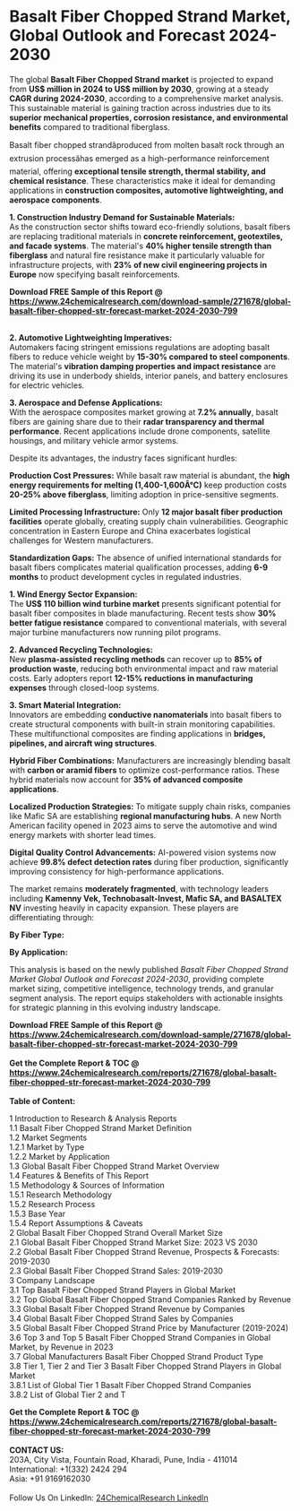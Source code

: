 <h1>Basalt Fiber Chopped Strand Market, Global Outlook and Forecast 2024-2030</h1><p>The global <strong>Basalt Fiber Chopped Strand market</strong> is projected to expand from <strong>US$ million in 2024 to US$ million by 2030</strong>, growing at a steady <strong>CAGR during 2024-2030</strong>, according to a comprehensive market analysis. This sustainable material is gaining traction across industries due to its <strong>superior mechanical properties, corrosion resistance, and environmental benefits</strong> compared to traditional fiberglass.</p><p>Basalt fiber chopped strandâproduced from molten basalt rock through an extrusion processâhas emerged as a high-performance reinforcement material, offering <strong>exceptional tensile strength, thermal stability, and chemical resistance</strong>. These characteristics make it ideal for demanding applications in <strong>construction composites, automotive lightweighting, and aerospace components</strong>.</p><p><strong>1. Construction Industry Demand for Sustainable Materials:</strong><br>
As the construction sector shifts toward eco-friendly solutions, basalt fibers are replacing traditional materials in <strong>concrete reinforcement, geotextiles, and facade systems</strong>. The material's <strong>40% higher tensile strength than fiberglass</strong> and natural fire resistance make it particularly valuable for infrastructure projects, with <strong>23% of new civil engineering projects in Europe</strong> now specifying basalt reinforcements.</p><div><b>Download FREE Sample of this Report @ 
            <a href="https://www.24chemicalresearch.com/download-sample/271678/global-basalt-fiber-chopped-str-forecast-market-2024-2030-799">
            https://www.24chemicalresearch.com/download-sample/271678/global-basalt-fiber-chopped-str-forecast-market-2024-2030-799</a></b></div><br><p><strong>2. Automotive Lightweighting Imperatives:</strong><br>
Automakers facing stringent emissions regulations are adopting basalt fibers to reduce vehicle weight by <strong>15-30% compared to steel components</strong>. The material's <strong>vibration damping properties and impact resistance</strong> are driving its use in underbody shields, interior panels, and battery enclosures for electric vehicles.</p><p><strong>3. Aerospace and Defense Applications:</strong><br>
With the aerospace composites market growing at <strong>7.2% annually</strong>, basalt fibers are gaining share due to their <strong>radar transparency and thermal performance</strong>. Recent applications include drone components, satellite housings, and military vehicle armor systems.</p><p>Despite its advantages, the industry faces significant hurdles:</p><p><strong>Production Cost Pressures:</strong> While basalt raw material is abundant, the <strong>high energy requirements for melting (1,400-1,600Â°C)</strong> keep production costs <strong>20-25% above fiberglass</strong>, limiting adoption in price-sensitive segments.</p><p><strong>Limited Processing Infrastructure:</strong> Only <strong>12 major basalt fiber production facilities</strong> operate globally, creating supply chain vulnerabilities. Geographic concentration in Eastern Europe and China exacerbates logistical challenges for Western manufacturers.</p><p><strong>Standardization Gaps:</strong> The absence of unified international standards for basalt fibers complicates material qualification processes, adding <strong>6-9 months</strong> to product development cycles in regulated industries.</p><p><strong>1. Wind Energy Sector Expansion:</strong><br>
The <strong>US$ 110 billion wind turbine market</strong> presents significant potential for basalt fiber composites in blade manufacturing. Recent tests show <strong>30% better fatigue resistance</strong> compared to conventional materials, with several major turbine manufacturers now running pilot programs.</p><p><strong>2. Advanced Recycling Technologies:</strong><br>
New <strong>plasma-assisted recycling methods</strong> can recover up to <strong>85% of production waste</strong>, reducing both environmental impact and raw material costs. Early adopters report <strong>12-15% reductions in manufacturing expenses</strong> through closed-loop systems.</p><p><strong>3. Smart Material Integration:</strong><br>
Innovators are embedding <strong>conductive nanomaterials</strong> into basalt fibers to create structural components with built-in strain monitoring capabilities. These multifunctional composites are finding applications in <strong>bridges, pipelines, and aircraft wing structures</strong>.</p><p><strong>Hybrid Fiber Combinations:</strong>  
	Manufacturers are increasingly blending basalt with <strong>carbon or aramid fibers</strong> to optimize cost-performance ratios. These hybrid materials now account for <strong>35% of advanced composite applications</strong>.</p><p><strong>Localized Production Strategies:</strong>  
	To mitigate supply chain risks, companies like Mafic SA are establishing <strong>regional manufacturing hubs</strong>. A new North American facility opened in 2023 aims to serve the automotive and wind energy markets with shorter lead times.</p><p><strong>Digital Quality Control Advancements:</strong>  
	AI-powered vision systems now achieve <strong>99.8% defect detection rates</strong> during fiber production, significantly improving consistency for high-performance applications.</p><p>The market remains <strong>moderately fragmented</strong>, with technology leaders including <strong>Kamenny Vek, Technobasalt-Invest, Mafic SA, and BASALTEX NV</strong> investing heavily in capacity expansion. These players are differentiating through:</p><p><strong>By Fiber Type:</strong></p><p><strong>By Application:</strong></p><p>This analysis is based on the newly published <em>Basalt Fiber Chopped Strand Market Global Outlook and Forecast 2024-2030</em>, providing complete market sizing, competitive intelligence, technology trends, and granular segment analysis. The report equips stakeholders with actionable insights for strategic planning in this evolving industry landscape.</p><div><b>Download FREE Sample of this Report @ 
            <a href="https://www.24chemicalresearch.com/download-sample/271678/global-basalt-fiber-chopped-str-forecast-market-2024-2030-799">
            https://www.24chemicalresearch.com/download-sample/271678/global-basalt-fiber-chopped-str-forecast-market-2024-2030-799</a></b></div><br><div><b>Get the Complete Report & TOC @ 
            <a href="https://www.24chemicalresearch.com/reports/271678/global-basalt-fiber-chopped-str-forecast-market-2024-2030-799">
            https://www.24chemicalresearch.com/reports/271678/global-basalt-fiber-chopped-str-forecast-market-2024-2030-799</a></b></div><br>
            <b>Table of Content:</b><p>1 Introduction to Research & Analysis Reports<br />
    1.1 Basalt Fiber Chopped Strand Market Definition<br />
    1.2 Market Segments<br />
        1.2.1 Market by Type<br />
        1.2.2 Market by Application<br />
    1.3 Global Basalt Fiber Chopped Strand Market Overview<br />
    1.4 Features & Benefits of This Report<br />
    1.5 Methodology & Sources of Information<br />
        1.5.1 Research Methodology<br />
        1.5.2 Research Process<br />
        1.5.3 Base Year<br />
        1.5.4 Report Assumptions & Caveats<br />
2 Global Basalt Fiber Chopped Strand Overall Market Size<br />
    2.1 Global Basalt Fiber Chopped Strand Market Size: 2023 VS 2030<br />
    2.2 Global Basalt Fiber Chopped Strand Revenue, Prospects & Forecasts: 2019-2030<br />
    2.3 Global Basalt Fiber Chopped Strand Sales: 2019-2030<br />
3 Company Landscape<br />
    3.1 Top Basalt Fiber Chopped Strand Players in Global Market<br />
    3.2 Top Global Basalt Fiber Chopped Strand Companies Ranked by Revenue<br />
    3.3 Global Basalt Fiber Chopped Strand Revenue by Companies<br />
    3.4 Global Basalt Fiber Chopped Strand Sales by Companies<br />
    3.5 Global Basalt Fiber Chopped Strand Price by Manufacturer (2019-2024)<br />
    3.6 Top 3 and Top 5 Basalt Fiber Chopped Strand Companies in Global Market, by Revenue in 2023<br />
    3.7 Global Manufacturers Basalt Fiber Chopped Strand Product Type<br />
    3.8 Tier 1, Tier 2 and Tier 3 Basalt Fiber Chopped Strand Players in Global Market<br />
        3.8.1 List of Global Tier 1 Basalt Fiber Chopped Strand Companies<br />
        3.8.2 List of Global Tier 2 and T</p><div><b>Get the Complete Report & TOC @ 
            <a href="https://www.24chemicalresearch.com/reports/271678/global-basalt-fiber-chopped-str-forecast-market-2024-2030-799">
            https://www.24chemicalresearch.com/reports/271678/global-basalt-fiber-chopped-str-forecast-market-2024-2030-799</a></b></div><br><b>CONTACT US:</b><br>
            203A, City Vista, Fountain Road, Kharadi, Pune, India - 411014<br>
            International: +1(332) 2424 294<br>
            Asia: +91 9169162030 <br><br>
            Follow Us On LinkedIn: <a href="https://www.linkedin.com/company/24chemicalresearch/">24ChemicalResearch LinkedIn</a>